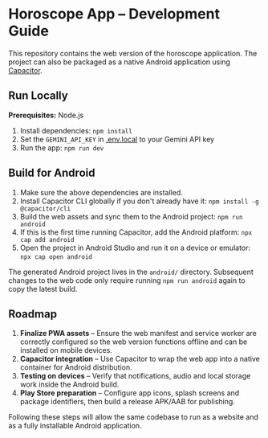 # Horoscope App – Development Guide

This repository contains the web version of the horoscope application. The project can also be packaged as a native Android application using [Capacitor](https://capacitorjs.com/).

## Run Locally

**Prerequisites:**  Node.js


1. Install dependencies:
   `npm install`
2. Set the `GEMINI_API_KEY` in [.env.local](.env.local) to your Gemini API key
3. Run the app:
   `npm run dev`

## Build for Android

1. Make sure the above dependencies are installed.
2. Install Capacitor CLI globally if you don't already have it:
   `npm install -g @capacitor/cli`
3. Build the web assets and sync them to the Android project:
   `npm run android`
4. If this is the first time running Capacitor, add the Android platform:
   `npx cap add android`
5. Open the project in Android Studio and run it on a device or emulator:
   `npx cap open android`

The generated Android project lives in the `android/` directory. Subsequent changes to the web code only require running `npm run android` again to copy the latest build.

## Roadmap

1. **Finalize PWA assets** – Ensure the web manifest and service worker are correctly configured so the web version functions offline and can be installed on mobile devices.
2. **Capacitor integration** – Use Capacitor to wrap the web app into a native container for Android distribution.
3. **Testing on devices** – Verify that notifications, audio and local storage work inside the Android build.
4. **Play Store preparation** – Configure app icons, splash screens and package identifiers, then build a release APK/AAB for publishing.

Following these steps will allow the same codebase to run as a website and as a fully installable Android application.
